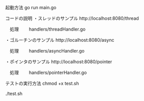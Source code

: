 
起動方法
go run main.go

コードの説明
・スレッドのサンプル
http://localhost:8080/thread

　処理
　　handlers/threadHandler.go

・ゴルーチンのサンプル
http://localhost:8080/async

　処理
　　handlers/asyncHandler.go

・ポインタのサンプル
http://localhost:8080/pointer

　処理
　　handlers/pointerHandler.go

テストの実行方法
chmod +x test.sh

./test.sh